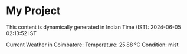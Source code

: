 # My Project

This content is dynamically generated in Indian Time (IST): 2024-06-05 02:13:52 IST


Current Weather in Coimbatore:
Temperature: 25.88 °C
Condition: mist
